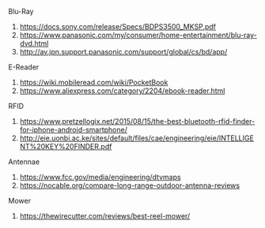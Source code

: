 Blu-Ray

1. https://docs.sony.com/release/Specs/BDPS3500_MKSP.pdf
1. https://www.panasonic.com/my/consumer/home-entertainment/blu-ray-dvd.html
1. http://av.jpn.support.panasonic.com/support/global/cs/bd/app/

E-Reader

1. https://wiki.mobileread.com/wiki/PocketBook
1. https://www.aliexpress.com/category/2204/ebook-reader.html

RFID

1. https://www.pretzellogix.net/2015/08/15/the-best-bluetooth-rfid-finder-for-iphone-android-smartphone/
1. http://eie.uonbi.ac.ke/sites/default/files/cae/engineering/eie/INTELLIGENT%20KEY%20FINDER.pdf

Antennae

1. https://www.fcc.gov/media/engineering/dtvmaps
1. https://nocable.org/compare-long-range-outdoor-antenna-reviews

Mower

1. https://thewirecutter.com/reviews/best-reel-mower/